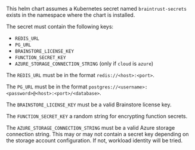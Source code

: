 This helm chart assumes a Kubernetes secret named `braintrust-secrets` exists in the namespace where the chart is installed.

The secret must contain the following keys:

- `REDIS_URL`
- `PG_URL`
- `BRAINSTORE_LICENSE_KEY`
- `FUNCTION_SECRET_KEY`
- `AZURE_STORAGE_CONNECTION_STRING` (only if `cloud` is `azure`)

The `REDIS_URL` must be in the format `redis://<host>:<port>`.

The `PG_URL` must be in the format `postgres://<username>:<password>@<host>:<port>/<database>`.

The `BRAINSTORE_LICENSE_KEY` must be a valid Brainstore license key.

The `FUNCTION_SECRET_KEY` a random string for encrypting function secrets.

The `AZURE_STORAGE_CONNECTION_STRING` must be a valid Azure storage connection string. This may or may not contain a secret key depending on the storage account configuration. If not, workload identity will be tried.
